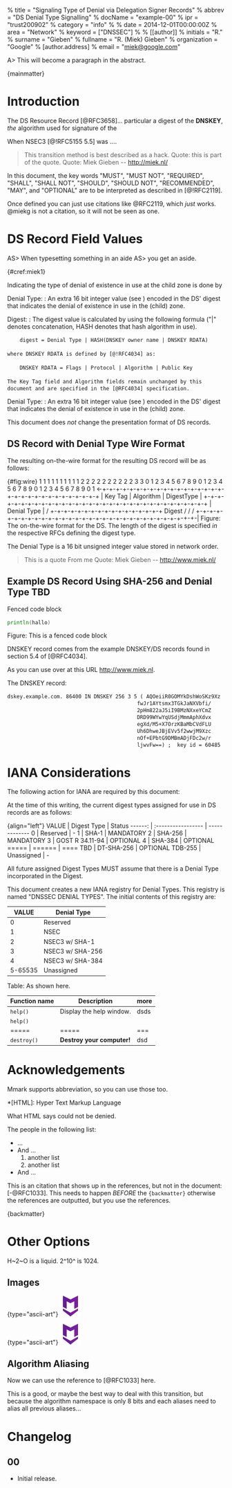 % title = "Signaling Type of Denial via Delegation Signer Records"
% abbrev = "DS Denial Type Signalling"
% docName = "example-00"
% ipr = "trust200902"
% category = "info"
%
% date = 2014-12-01T00:00:00Z
% area = "Network"
% keyword = ["DNSSEC"]
%
% [[author]]
% initials = "R."
% surname = "Gieben"
% fullname = "R. (Miek) Gieben"
% organization = "Google"
%   [author.address]
%   email = "miek@google.com"

A> This will become a paragraph in the abstract.

{mainmatter}

# Introduction

The DS Resource Record [@RFC3658]...
particular a digest of the **DNSKEY**, *the* algorithm used for signature of the

When NSEC3 [@!RFC5155 5.5] was ....

> This transition method is best described as a hack.
> Quote: this is part of the quote.
Quote: Miek Gieben -- http://miek.nl/

In this document, the key words "MUST", "MUST NOT", "REQUIRED",
"SHALL", "SHALL NOT", "SHOULD", "SHOULD NOT", "RECOMMENDED", "MAY",
and "OPTIONAL" are to be interpreted as described in [@!RFC2119].

Once defined you can just use citations like @RFC2119, which *just* works.
@miekg is not a citation, so it will not be seen as one.

# DS Record Field Values

AS> When typesetting something in an aide
AS> you get an aside.

{#cref:miek1}
<!-- Miek: are you sure you want to include this stuff? -->

Indicating the type of denial of existence in use at the child zone is done by

Denial Type:
:   An extra 16 bit integer value (see [](#iana-considerations)) encoded in the DS' digest
    that indicates the denial of existence in use in the (child) zone.

Digest:
:   The digest value is calculated by using the following
    formula ("|" denotes concatenation, HASH denotes that
    hash algorithm in use).

        digest = Denial Type | HASH(DNSKEY owner name | DNSKEY RDATA)

    where DNSKEY RDATA is defined by [@!RFC4034] as:

        DNSKEY RDATA = Flags | Protocol | Algorithm | Public Key

    The Key Tag field and Algorithm fields remain unchanged by this
    document and are specified in the [@RFC4034] specification.

Denial Type:
:   An extra 16 bit integer value (see [](#iana-considerations)) encoded in the DS' digest
    that indicates the denial of existence in use in the (child) zone.

This document does *not* change the presentation format of DS records.

##  DS Record with Denial Type Wire Format

The resulting on-the-wire format for the resulting DS record will be as follows:

{#fig:wire}
                         1 1 1 1 1 1 1 1 1 1 2 2 2 2 2 2 2 2 2 2 3 3
     0 1 2 3 4 5 6 7 8 9 0 1 2 3 4 5 6 7 8 9 0 1 2 3 4 5 6 7 8 9 0 1
    <-+-+-+-+-+-+-+-+-+-+-+-+-+-+-+-+-+-+-+-+-+-+-+-+-+-+-+-+-+-+-+-+
    |           Key Tag             |  Algorithm    |  DigestType   |
    +-+-+-+-+-+-+-+-+-+-+-+-+-+-+-+-+-+-+-+-+-+-+-+-+-+-+-+-+-+-+-+-+
    |          Denial Type          |                               /
    +-+-+-+-+-+-+-+-+-+-+-+-+-+-+-+-+          Digest               /
    /                                                               /
    +-+-+-+-+-+-+-+-+-+-+-+-+-+-+-+-+-+-+-+-+-+-+-+-+-+-+-+-+-+-+-+-|
Figure: The on-the-wire format for the DS. The length of the digest is specified *in* the respective RFCs defining the digest type.

The Denial Type is a 16 bit unsigned integer value stored in network order.

> This is a quote
> From me
Quote: Miek Gieben -- http://www.miek.nl/

##  Example DS Record Using SHA-256 and Denial Type TBD

Fenced code block
``` go
println(hallo)
```
Figure: This is a fenced code block

DNSKEY record comes from the example DNSKEY/DS records found in section 5.4 of [@RFC4034].

As you can use over at this URL <http://www.miek.nl>.

The DNSKEY record:

    dskey.example.com. 86400 IN DNSKEY 256 3 5 ( AQOeiiR0GOMYkDshWoSKz9Xz
                                              fwJr1AYtsmx3TGkJaNXVbfi/
                                              2pHm822aJ5iI9BMzNXxeYCmZ
                                              DRD99WYwYqUSdjMmmAphXdvx
                                              egXd/M5+X7OrzKBaMbCVdFLU
                                              Uh6DhweJBjEVv5f2wwjM9Xzc
                                              nOf+EPbtG9DMBmADjFDc2w/r
                                              ljwvFw==) ;  key id = 60485

# IANA Considerations

The following action for IANA are required by this document:

At the time of this writing, the current digest types assigned for
use in DS records are as follows:

{align="left"}
VALUE   | Digest Type        | Status
------: | :----------------- | -------------
 0      | Reserved           | -
 1      | SHA-1              | MANDATORY
 2      | SHA-256            | MANDATORY
 3      | GOST R 34.11-94    | OPTIONAL
 4      | SHA-384            | OPTIONAL
=====   | ======             | ====
 TBD    | DT-SHA-256         | OPTIONAL
TDB-255 | Unassigned         | -

All future assigned Digest Types MUST assume that there is a Denial Type incorporated in the Digest.

This document creates a new IANA registry for Denial Types.  This
registry is named "DNSSEC DENIAL TYPES".  The initial contents of this
registry are:

VALUE   |  Denial Type
--------|-------------------
   0    |  Reserved
   1    |  NSEC
   2    |  NSEC3 w/ SHA-1
   3    |  NSEC3 w/ SHA-256
   4    |  NSEC3 w/ SHA-384
5-65535 |  Unassigned
Table: As shown here.

<!--  Miek Gieben -- This is a comment -->

| Function name | Description                    | more    |
| ------------- | ------------------------------ | ------- |
| `help()`      | Display the help window.       | dsds    |
| `help()`      |                                |         |
| =====         | =====                          | ===     |
| `destroy()`   | **Destroy your computer!**     | dsd     |

# Acknowledgements

Mmark supports abbreviation, so you can use those too.

*[HTML]: Hyper Text Markup Language

What HTML says could not be denied.

The people in the following list:

* ...
* And ...
    1. another list
    2. another list
* And ...

This is an citation that shows up in the references, but not in the document: [-@RFC1033].
This needs to happen *BEFORE* the `{backmatter}` otherwise the references are outputted, but
you use the references.

{backmatter}

# Other Options

H~2~O is a liquid.  2^10^ is 1024.

## Images

{type="ascii-art"}
![alt text](https://github.com/adam-p/markdown-here/raw/master/src/common/images/icon48.png "Title")

{type="ascii-art"}
![alt text](https://github.com/adam-p/markdown-here/raw/master/src/common/images/icon48.png "Title2")

## Algorithm Aliasing

Now we can use the reference to [@RFC1033] here.

This is a good, or maybe the best way to deal with this transition, but
because the algorithm namespace is only 8 bits and each aliases need to
alias all previous aliases...

# Changelog

## 00

* Initial release.
